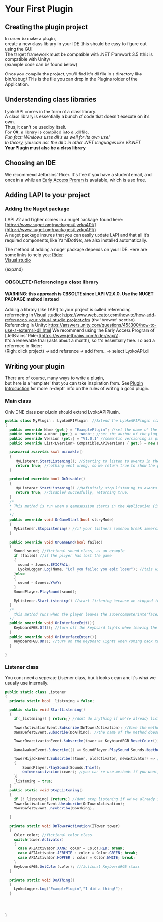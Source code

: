 # Your First Plugin

## Creating the plugin project

In order to make a plugin,   
 create a new class library in your IDE \(this should be easy to figure out using the GUI\)  
 The target framework must be compatible with .NET Framwork 3.5 \(this is compatible with Unity\)  
 \(example code can be found below\)  


Once you compile the project, you'll find it's dll file in a directory like bin/debug/ This is the file you can drop in the Plugins folder of the Application.

## Understanding class libraries

LyokoAPI comes in the form of a class library.   
 A class library is essentially a bunch of code that doesn't execute on it's own.  
 Thus, it can't be used by itself.   
 For C\#, a library is compiled into a .dll file.  
 _Fun fact: Windows uses dll's as well for its own use!_  
 _In theory, you can use the dll's in other .NET languages like VB.NET_  
 **Your Plugin must also be a class library**

## Choosing an IDE

We recommend Jetbrains' Rider. It's free if you have a student email, and once in a while an [Early Access Proram](https://www.jetbrains.com/rider/eap/) is available, which is also free.

## Adding LAPI to your project

### Adding the Nuget package

LAPI V2 and higher comes in a nuget package, found here: [https://www.nuget.org/packages/LyokoAPI/](https://www.nuget.org/packages/LyokoAPI/)   
 A nuget package insures that you can easily update LAPI and that all it's required components, like YamlDotNet, are also installed automatically.  


The method of adding a nuget package depends on your IDE. Here are some links to help you: [Rider](https://www.jetbrains.com/help/rider/Using_NuGet.html#finding)  
 [Visual studio](https://dzone.com/articles/install-nuget-packages-in-visual-studio)

\(expand\)

### OBSOLETE: Referencing a class library

#### WARNING: this approach is OBSOLTE since LAPI V2.0.0. Use the NUGET PACKAGE method instead

 Adding a library \(like LAPI\) to your project is called referencing.  
 referencing in Visual studio: https://www.webucator.com/how-to/how-add-references-your-visual-studio-project.cfm \(the 'browse' section\)  
 Referencing in Unity: https://answers.unity.com/questions/458300/how-to-use-a-external-dll.html We recommend using the Early Access Program of \[JetBrains' Rider\]\(https://www.jetbrains.com/rider/eap/\).  
 It's a renewable trial \(lasts about a month\), so it's essentially free. To add a reference in Rider:  
 \(Right click project\) -&gt; add reference -&gt; add from.. -&gt; select LyokoAPI.dll

## Writing your plugin

There are of course, many ways to write a plugin,  
 but here is a 'template' that you can take inspiration from. See [Plugin Introduction](https://github.com/LyokoAPI/LyokoAPIDoc/tree/fdb5e716f468c7556934771f257aae38e4ec78bc/docs/LyokoPlugin/introduction/README.md) for more in-depth info on the rules of writing a good plugin.

### Main class

Only ONE class per plugin should extend LyokoAPIPlugin.

```csharp
public class MyPlugin : LyokoAPIPlugin  //Extend the LyokoAPIPlugin class
{
  public override Name {get;} = "ExamplePlugin"; //set the name of the plugin
  public override Author {get;} = "Noob"; //set the author of the plugin
  public override Version {get;} = "V1.0.1" //semantic versioning is preferred. the format is X.X.Y.Y where X and Y are whole numbers and X is mandatory.
  public override List<LVersion> CompatibleLAPIVersions { get;} = new List<LVersion>(){"2.0.0","2.0.1"}; //A list of LAPI versions this plugin should be compatible with.

  protected override bool OnEnable()
  {
     MyListener.StartListening(); //Starting to listen to events in the OnEnable() is recommended
     return true; //nothing went wrong, so we return true to show the plugin has been enabled properly
  }

  protected override bool OnDisable()
  {
     MyListener.StartListening() //Definitely stop listening to events OnDisable(), since code will still be run if you dont.
     return true; //disabled succesfully, returning true.
  }
  /*
  * This method is run when a gamesession starts in the Application (if it has game sessions.)
  *
  */
  public override void OnGameStart(bool storyMode)
  {
    MyListener.StopListening() //if your listners somehow break immersion, do this.
  }

  public override void OnGameEnd(bool failed)
  {
    Sound sound; //fictional sound class, as an example
    if (failed) //if the player has lost the game
    {
      sound = Sounds.EPICFAIL;
      LyokoLogger.Log(Name, "Lol you failed you epic loser"); //this will appear in the log as "[ExamplePlugin] Lol you failed you epic loser"
    }else
    {
      sound = Sounds.YAAY;
    }
    SoundPlayer.PlaySound(sound);

    MyListener.StartListening() //start listening because we stopped in OnGameEnd
  }
  /*
    this method runs when the player leaves the supercomputerinterface/laptop/whatever
  */
  public override void OnInterfaceExit(){
    KeyboardRGB.Off(); //turn off the keyboard lights when leaving the interface (this method is just an example, it doesn't exist.)
  }
  public override void OnInterfaceEnter(){
    KeyboardRGB.On(); //turn on the keyboard lights when coming back the interface (this method is just an example, it doesn't exist.)
  }

}
```

### Listener class

You dont need a seperate Listener class, but it looks clean and it's what we usually use internally.

```csharp
public static class Listener
{
  private static bool _listening = false;

  public static void StartListening()
  {
    if(_listening)) { return;} //dont do anything if we're already listening

    TowerActivationEvent.Subscribe(OnTowerActivation); //Give the method name without '()'.
    XanaDefeatEvent.Subscribe(DoAThing); //the name of the method doesn't matter as long as the return value and parameters are the same

    TowerDeactivationEvent.Subscribe(tower => KeyboardRGB.ResetColor()) //single statement lambda with one parameter. Not recommended because you can't unregister it easily. (You CAN get the delegate from this method and store it in a variable, and then use that to Unsubcribe)

    XanaAwakenEvent.Subscribe(() => SoundPlayer.PlaySound(Sounds.BeethovensFifth)) //single statement lambda with no parameters. Not recommended for the same reason as above.

    TowerHijackEvent.Subscribe((tower, oldactivator, newactivator) => //multi statement lambda with 3 parameters. Again, not recommended.
    {
        SoundPlayer.PlaySound(Sounds.Thief);
        OnTowerActivation(tower); //you can re-use methods if you want, they're still methods.
    })
    _listening = true;
  }
  public static void StopListening()
  {
    if (!_listening) {return;} //dont stop listening if we've already stopped (unregistering events that haven't been registered is harmless though)
    TowerActivationEvent.Unsubcribe(OnTowerActivation);
    XanaDefeatEvent.Unsubcribe(DoAThing);

  }

  private static void OnTowerActivation(ITower tower)
  {
    Color color; //fictional color class
    switch(tower.Activator)
    {
      case APIActivator.XANA: color = Color.RED; break;
      case APIActivator.JEREMIE : color = Color.GREEN; break;
      case APIActivator.HOPPER : color = Color.WHITE; break;
    }
    KeyboardRGB.SetColor(color); //fictional KeyboardRGB class
  }

  private static void DoAThing()
  {
    LyokoLogger.Log("ExamplePlugin","I did a thing!");
  }




}
```

